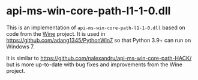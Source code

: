 # api-ms-win-core-path-l1-1-0.dll
This is an implementation of `api-ms-win-core-path-l1-1-0.dll` based on code from the [Wine](https://gitlab.winehq.org/wine/wine) project. It is used in https://github.com/adang1345/PythonWin7 so that Python 3.9+ can run on Windows 7.

It is similar to https://github.com/nalexandru/api-ms-win-core-path-HACK/ but is more up-to-date with bug fixes and improvements from the Wine project.
